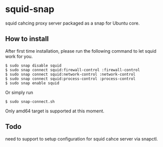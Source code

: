 # squid-snap

squid cahcing proxy server packaged as a snap for Ubuntu core.

## How to install

After first time installation, please run the following command to let squid work for you.

```
$ sudo snap disable squid
$ sudo snap connect squid:firewall-control :firewall-control
$ sudo snap connect squid:network-control :network-control
$ sudo snap connect squid:process-control :process-control
$ sudo snap enable squid
```

Or simply run
```
$ sudo snap-connect.sh
```

Only amd64 target is supported at this moment.

## Todo
need to support to setup configuration for squid cahce server via snapctl.


